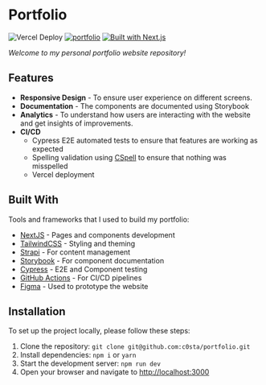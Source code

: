 # Portfolio

![Vercel Deploy](https://therealsujitk-vercel-badge.vercel.app/?app=gabrielcmoura)
[![portfolio](https://img.shields.io/endpoint?url=https://cloud.cypress.io/badge/simple/afskiz/main&style=flat&logo=cypress)](https://cloud.cypress.io/projects/afskiz/runs)
[![Built with Next.js](https://img.shields.io/badge/Built_with-Next.js-000000.svg?style=flat&logo=next.js)](https://nextjs.org/)

_Welcome to my personal portfolio website repository!_

## Features

- **Responsive Design** - To ensure user experience on different screens.
- **Documentation** - The components are documented using Storybook
- **Analytics** - To understand how users are interacting with the website and get insights of improvements.
- **CI/CD**
  - Cypress E2E automated tests to ensure that features are working as expected
  - Spelling validation using [CSpell](https://cspell.org/) to ensure that nothing was misspelled
  - Vercel deployment

## Built With

Tools and frameworks that I used to build my portfolio:

- [NextJS](https://nextjs.org/) - Pages and components development
- [TailwindCSS](https://tailwindcss.com/) - Styling and theming
- [Strapi](https://strapi.io/) - For content management
- [Storybook](https://storybook.js.org/) - For component documentation
- [Cypress](https://www.cypress.io/) - E2E and Component testing
- [GitHub Actions](https://github.com/features/actions) - For CI/CD pipelines
- [Figma](https://www.figma.com/) - Used to prototype the website

## Installation

To set up the project locally, please follow these steps:

1. Clone the repository: `git clone git@github.com:c0sta/portfolio.git`
2. Install dependencies: `npm i` or `yarn`
3. Start the development server: `npm run dev`
4. Open your browser and navigate to [http://localhost:3000](http://localhost:3000)
